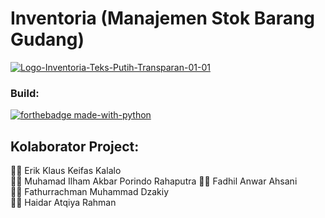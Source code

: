 # Inventoria (Manajemen Stok Barang Gudang)

<a href="https://ibb.co.com/KDH789v"><img src="https://i.ibb.co.com/dty6HQY/Logo-Inventoria-Teks-Putih-Transparan-01-01.png" alt="Logo-Inventoria-Teks-Putih-Transparan-01-01" border="0"></a>

### Build:
[![forthebadge made-with-python](http://ForTheBadge.com/images/badges/made-with-python.svg)](https://www.python.org/)

## Kolaborator Project:
👩‍💻 Erik Klaus Keifas Kalalo <br>
👩‍💻 Muhamad Ilham Akbar Porindo Rahaputra
👩‍💻 Fadhil Anwar Ahsani <br>
👩‍💻 Fathurrachman Muhammad Dzakiy <br>
👩‍💻 Haidar Atqiya Rahman <br>
